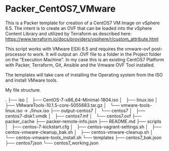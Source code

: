 # Packer_CentOS7_VMware
This is a Packer template for creation of a CentOS7 VM Image on vSphere 6.5.  The intent is to create an OVF that can be loaded into the vSphere Content Library and utilized by Terraform as described here: https://www.terraform.io/docs/providers/vsphere/r/custom_attribute.html  

This script works with VMware ESXi 6.5 and requires the vmware-ovf post-processor to work.  It will output an .OVF file to a folder in the Project folder on the "Execution Machine".  In my case this is an existing CentOS7 Platform with Packer, Terraform, Git, Ansible and the Vmware OVF Tool installed. 

The templates will take care of installing the Operating system from the ISO and install VMware tools.

My file structure.

.
├── iso
│   ├── CentOS-7-x86_64-Minimal-1804.iso
│   ├── linux.iso
│   ├── VMwareTools-10.1.5-core-5055683.tar.gz
│   └── vmware-tools-linux.iso -> ./linux.iso
├── output-centos7
│   └── centos7
│       ├── centos7-disk1.vmdk
│       ├── centos7.mf
│       └── centos7.ovf
├── packer_cache
├── packer-remote-info.json
├── README.md
├── scripts
│   ├── centos-7-kickstart.cfg
│   ├── centos-vagrant-settings.sh
│   ├── centos-vmware-cleanup_bak.sh
│   ├── centos-vmware-cleanup.sh
│   └── centos-vmware-tools_install.sh
└── templates
    ├── centos7_bak.json
    ├── centos7.json
    └── centos7_working.json
